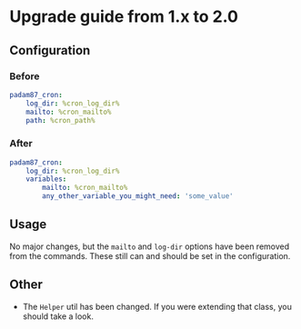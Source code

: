 # Upgrade guide from 1.x to 2.0

## Configuration

### Before

```yaml
padam87_cron:
    log_dir: %cron_log_dir%
    mailto: %cron_mailto%
    path: %cron_path%
```

### After

```yaml
padam87_cron:
    log_dir: %cron_log_dir%
    variables:
        mailto: %cron_mailto%
        any_other_variable_you_might_need: 'some_value'
```

## Usage

No major changes, but the `mailto` and `log-dir` options have been removed from the commands.
These still can and should be set in the configuration.

## Other

- The `Helper` util has been changed. If you were extending that class, you should take a look.
